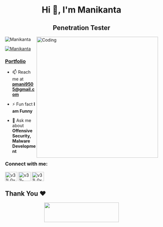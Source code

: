 <h1 align="center">Hi 👋, I'm Manikanta</h1>
<h2 align="center">Penetration Tester</h2>
<img align="right" alt="Coding" width="400" src="https://media.tenor.com/TbTe1Nc6j34AAAAC/hacker-hackerman.gif">

<p align="left"> <img src="https://komarev.com/ghpvc/?username=v31l0x1&label=Profile%20views&color=0e75b6&style=flat" alt="Manikanta" /> </p>

<p align="left"> <a href="https://twitter.com/V31l_0x1" target="blank"><img src="https://img.shields.io/twitter/follow/V31L_0x1?logo=twitter&style=for-the-badge" alt="Manikanta" /></a> </p>
<h3><a href="https://manikanta-portfolio.vercel.app/">Portfolio</a></h3>

- 📫 Reach me at **pmani9505@gmail.com**

- ⚡ Fun fact **I am Funny**

- 💬 Ask me about **Offensive Security, Malware Development**

<h3 align="left">Connect with me:</h3>
<p align="left">
<a href="https://twitter.com/v31l_0x1" target="blank"><img align="center" src="https://raw.githubusercontent.com/rahuldkjain/github-profile-readme-generator/master/src/images/icons/Social/twitter.svg" alt="v31l_0x1" height="30" width="40" /></a>
<a href="https://linkedin.com/in/v31l-0x1" target="blank"><img align="center" src="https://raw.githubusercontent.com/rahuldkjain/github-profile-readme-generator/master/src/images/icons/Social/linked-in-alt.svg" alt="v31l-0x1" height="30" width="40" /></a>
<a href="https://instagram.com/v31l_0x1" target="blank"><img align="center" src="https://raw.githubusercontent.com/rahuldkjain/github-profile-readme-generator/master/src/images/icons/Social/instagram.svg" alt="v31l_0x1" height="30" width="40" /></a>
</p>

<h2 align='left'>Thank You ❤</h2>
<p align="center">
  <img src="https://media.giphy.com/media/jpVnC65DmYeyRL4LHS/giphy.gif" width="70%" height="65px">
</p>
